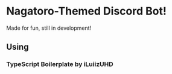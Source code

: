 # Nagatoro-Themed Discord Bot!

Made for fun, still in development!

## Using

### TypeScript Boilerplate by iLuiizUHD

